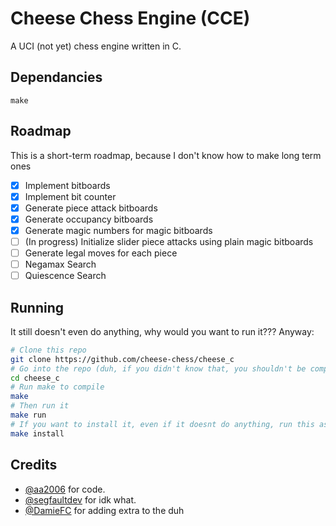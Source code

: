 # Cheese Chess Engine (CCE)

A UCI (not yet) chess engine written in C.

## Dependancies
```
make
```

## Roadmap
This is a short-term roadmap, because I don't know how to make long term ones

- [x] Implement bitboards
- [x] Implement bit counter
- [x] Generate piece attack bitboards
- [x] Generate occupancy bitboards
- [x] Generate magic numbers for magic bitboards
- [ ] (In progress) Initialize slider piece attacks using plain magic bitboards
- [ ] Generate legal moves for each piece
- [ ] Negamax Search
- [ ] Quiescence Search

## Running
It still doesn't even do anything, why would you want to run it??? Anyway:
```bash
# Clone this repo
git clone https://github.com/cheese-chess/cheese_c
# Go into the repo (duh, if you didn't know that, you shouldn't be compiling software)
cd cheese_c
# Run make to compile
make
# Then run it
make run
# If you want to install it, even if it doesnt do anything, run this as root (using sudo or doas or something, we really don't care):
make install
```

## Credits
- [@aa2006](https://github.com/aa2006) for code.
- [@segfaultdev](https://github.com/segfaultdev) for idk what.
- [@DamieFC](https://github.com/DamieFC) for adding extra to the duh
